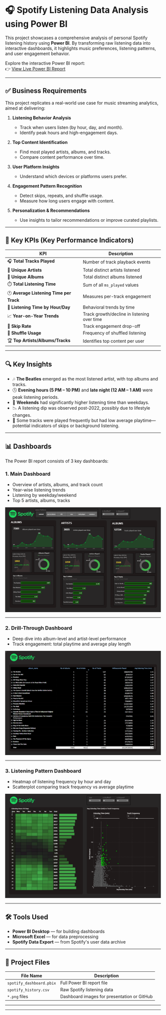 # 🎧 Spotify Listening Data Analysis using Power BI

This project showcases a comprehensive analysis of personal Spotify listening history using **Power BI**. By transforming raw listening data into interactive dashboards, it highlights music preferences, listening patterns, and user engagement behavior.

Explore the interactive Power BI report:  
👉 [View Live Power BI Report](https://app.powerbi.com/links/iqbx9B8dKc?ctid=deb1b7b3-b2e4-49f8-b031-9a339ea9839c&pbi_source=linkShare)

---

## ✅ Business Requirements

This project replicates a real-world use case for music streaming analytics, aimed at delivering:

1. **Listening Behavior Analysis**  
   - Track when users listen (by hour, day, and month).
   - Identify peak hours and high-engagement days.

2. **Top Content Identification**  
   - Find most played artists, albums, and tracks.
   - Compare content performance over time.

3. **User Platform Insights**  
   - Understand which devices or platforms users prefer.

4. **Engagement Pattern Recognition**  
   - Detect skips, repeats, and shuffle usage.
   - Measure how long users engage with content.

5. **Personalization & Recommendations**  
   - Use insights to tailor recommendations or improve curated playlists.

---

## 📌 Key KPIs (Key Performance Indicators)

| KPI | Description |
|-----|-------------|
| 🎧 **Total Tracks Played** | Number of track playback events |
| 👤 **Unique Artists** | Total distinct artists listened |
| 💽 **Unique Albums** | Total distinct albums listened |
| ⏱️ **Total Listening Time** | Sum of all `ms_played` values |
| 🕐 **Average Listening Time per Track** | Measures per-track engagement |
| 📅 **Listening Time by Hour/Day** | Behavioral trends by time |
| 📈 **Year-on-Year Trends** | Track growth/decline in listening over time |
| 🔁 **Skip Rate** | Track engagement drop-off |
| 🔀 **Shuffle Usage** | Frequency of shuffled listening |
| 🏆 **Top Artists/Albums/Tracks** | Identifies top content per user |

---

## 🔍 Key Insights

- 🎶 **The Beatles** emerged as the most listened artist, with top albums and tracks.
- 🕓 **Evening hours (5 PM – 10 PM)** and **late night (12 AM – 1 AM)** were peak listening periods.
- 📆 **Weekends** had significantly higher listening time than weekdays.
- 📉 A listening dip was observed post-2022, possibly due to lifestyle changes.
- 🔂 Some tracks were played frequently but had low average playtime—potential indicators of skips or background listening.

---

## 📊 Dashboards

The Power BI report consists of 3 key dashboards:

### 1. **Main Dashboard**
- Overview of artists, albums, and track count
- Year-wise listening trends
- Listening by weekday/weekend
- Top 5 artists, albums, tracks

![Main Dashboard](Spotify%20-%20Dashboard.png)

---

### 2. **Drill-Through Dashboard**
- Deep dive into album-level and artist-level performance
- Track engagement: total playtime and average play length

![Drill-Through Dashboard](Spotify%20-%20Details%20drill%20through.png)

---

### 3. **Listening Pattern Dashboard**
- Heatmap of listening frequency by hour and day
- Scatterplot comparing track frequency vs average playtime

![Listening Pattern](Spotify%20Listening%20Pattern.png)

---

## 🛠️ Tools Used

- **Power BI Desktop** — for building dashboards
- **Microsoft Excel** — for data preprocessing
- **Spotify Data Export** — from Spotify's user data archive

---

## 📂 Project Files

| File Name | Description |
| --------- | ----------- |
| `spotify_dashboard.pbix` | Full Power BI report file |
| `spotify_history.csv` | Raw Spotify listening data |
| `*.png` files | Dashboard images for presentation or GitHub |

---

---

